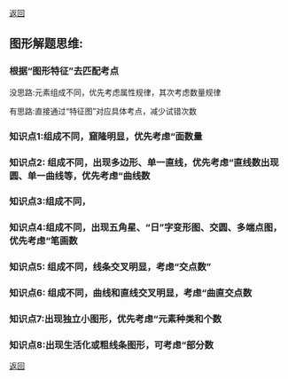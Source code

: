 [返回](../index.md)

## 图形解题思维: 

### 根据“图形特征”去匹配考点

没思路:元素组成不同，优先考虑属性规律，其次考虑数量规律

有思路:直接通过“特征图”对应具体考点，减少试错次数

### 知识点1:组成不同，窟隆明显，优先考虑“面数量
### 知识点2: 组成不同，出现多边形、单一直线，优先考虑“直线数出现圆、单一曲线等，优先考虑“曲线数
### 知识点3:组成不同，
### 知识点4:组成不同，出现五角星、“日”字变形图、交圆、多端点图，优先考虑“笔画数
### 知识点5: 组成不同，线条交叉明显，考虑“交点数”
### 知识点6: 组成不同，曲线和直线交叉明显，考虑“曲直交点数
### 知识点7:出现独立小图形，优先考虑“元素种类和个数
### 知识点8:出现生活化或粗线条图形，可考虑“部分数

[返回](../index.md)
